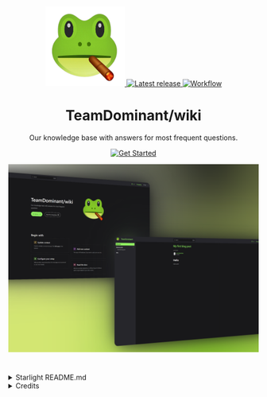 <div align="center">
   <a href="https://wiki.amdcloud.kz">
     <img src="./src/assets/logo.png" alt="Logo" width="160" height="160">
  </a>
   <a href="https://github.com/TeamDominant/wiki/releases">
     <img src="https://img.shields.io/github/v/release/TeamDominant/wiki?label=Latest%20release&style=social" alt="Latest release">
  </a>
   <a href="https://github.com/TeamDominant/wiki/actions/workflows/deploy.yml">
     <img src="https://github.com/TeamDominant/wiki/actions/workflows/deploy.yml/badge.svg" alt="Workflow">
   </a>
  <h1 align="center">TeamDominant/wiki</h3>

  <p align="center">
    Our knowledge base with answers for most frequent questions.
    <br />
    <p align="center">
    <a href="https://wiki.amdcloud.kz">
        <img src="https://img.shields.io/badge/Get%20Started-%E2%86%92-91f062?style=for-the-badge&labelColor=91f062&color=91f062" alt="Get Started" width="200" height="auto">
    </a>
    </p>

  </p>
</div>

<p align="center">
    <a href="https://wiki.amdcloud.kz" target="_blank" rel="noopener noreferrer" >
        <img src="./src/assets/wiki.png" alt="Wiki screenshots" width="600" height="auto">
    </a>
</p>

<h1 align="center"></h3>

<details>
<summary>Starlight README.md</summary>

## Starlight Starter Kit: Basics

[![Built with Starlight](https://astro.badg.es/v2/built-with-starlight/tiny.svg)](https://starlight.astro.build)

```
npm create astro@latest -- --template starlight
```

[![Open in StackBlitz](https://developer.stackblitz.com/img/open_in_stackblitz.svg)](https://stackblitz.com/github/withastro/starlight/tree/main/examples/basics)
[![Open with CodeSandbox](https://assets.codesandbox.io/github/button-edit-lime.svg)](https://codesandbox.io/p/sandbox/github/withastro/starlight/tree/main/examples/basics)
[![Deploy to Netlify](https://www.netlify.com/img/deploy/button.svg)](https://app.netlify.com/start/deploy?repository=https://github.com/withastro/starlight&create_from_path=examples/basics)
[![Deploy with Vercel](https://vercel.com/button)](https://vercel.com/new/clone?repository-url=https%3A%2F%2Fgithub.com%2Fwithastro%2Fstarlight%2Ftree%2Fmain%2Fexamples%2Fbasics&project-name=my-starlight-docs&repository-name=my-starlight-docs)

> 🧑‍🚀 **Seasoned astronaut?** Delete this file. Have fun!

## 🚀 Project Structure

Inside of your Astro + Starlight project, you'll see the following folders and files:

```
.
├── public/
├── src/
│   ├── assets/
│   ├── content/
│   │   ├── docs/
│   └── content.config.ts
├── astro.config.mjs
├── package.json
└── tsconfig.json
```

Starlight looks for `.md` or `.mdx` files in the `src/content/docs/` directory. Each file is exposed as a route based on its file name.

Images can be added to `src/assets/` and embedded in Markdown with a relative link.

Static assets, like favicons, can be placed in the `public/` directory.

## 🧞 Commands

All commands are run from the root of the project, from a terminal:

| Command                   | Action                                           |
| :------------------------ | :----------------------------------------------- |
| `npm install`             | Installs dependencies                            |
| `npm run dev`             | Starts local dev server at `localhost:4321`      |
| `npm run build`           | Build your production site to `./dist/`          |
| `npm run preview`         | Preview your build locally, before deploying     |
| `npm run astro ...`       | Run CLI commands like `astro add`, `astro check` |
| `npm run astro -- --help` | Get help using the Astro CLI                     |

## 👀 Want to learn more?

Check out [Starlight’s docs](https://starlight.astro.build/), read [the Astro documentation](https://docs.astro.build), or jump into the [Astro Discord server](https://astro.build/chat).

</details>

<details>
<summary>Credits</summary>

- [remnawave/panel README.md](https://github.com/remnawave/panel/blob/main/README.md)
- [kutovoys/xray-checker docs](https://github.com/kutovoys/xray-checker/tree/main/docs)
- [quietsy/advanced-configurations docs](https://github.com/quietsy/advanced-configurations/tree/master/docs)

</details>